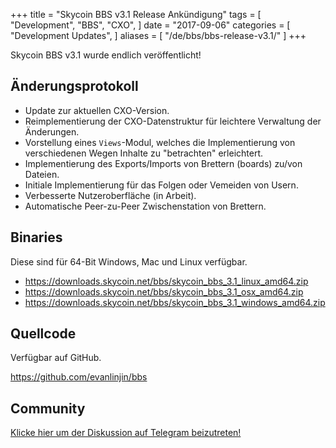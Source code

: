 +++
title = "Skycoin BBS v3.1 Release Ankündigung"
tags = [
    "Development",
    "BBS",
    "CXO",
]
date = "2017-09-06"
categories = [
    "Development Updates",
]
aliases = [
	"/de/bbs/bbs-release-v3.1/"
]
+++

Skycoin BBS v3.1 wurde endlich veröffentlicht!

## Änderungsprotokoll

- Update zur aktuellen CXO-Version.
- Reimplementierung der CXO-Datenstruktur für leichtere Verwaltung der Änderungen.
- Vorstellung eines `Views`-Modul, welches die Implementierung von verschiedenen Wegen Inhalte zu "betrachten" erleichtert.
- Implementierung des Exports/Imports von Brettern (boards) zu/von Dateien.
- Initiale Implementierung für das Folgen oder Vemeiden von Usern.
- Verbesserte Nutzeroberfläche (in Arbeit).
- Automatische Peer-zu-Peer Zwischenstation von Brettern.

## Binaries

Diese sind für 64-Bit Windows, Mac und Linux verfügbar.

- https://downloads.skycoin.net/bbs/skycoin_bbs_3.1_linux_amd64.zip
- https://downloads.skycoin.net/bbs/skycoin_bbs_3.1_osx_amd64.zip
- https://downloads.skycoin.net/bbs/skycoin_bbs_3.1_windows_amd64.zip

## Quellcode

Verfügbar auf GitHub.

https://github.com/evanlinjin/bbs

## Community

[Klicke hier um der Diskussion auf Telegram beizutreten!](https://t.me/skycoinbbs)
